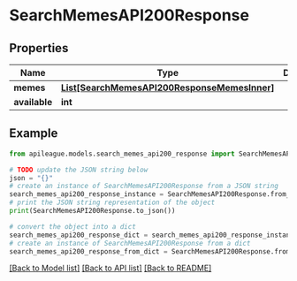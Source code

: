 # SearchMemesAPI200Response


## Properties

Name | Type | Description | Notes
------------ | ------------- | ------------- | -------------
**memes** | [**List[SearchMemesAPI200ResponseMemesInner]**](SearchMemesAPI200ResponseMemesInner.md) |  | [optional] 
**available** | **int** |  | [optional] 

## Example

```python
from apileague.models.search_memes_api200_response import SearchMemesAPI200Response

# TODO update the JSON string below
json = "{}"
# create an instance of SearchMemesAPI200Response from a JSON string
search_memes_api200_response_instance = SearchMemesAPI200Response.from_json(json)
# print the JSON string representation of the object
print(SearchMemesAPI200Response.to_json())

# convert the object into a dict
search_memes_api200_response_dict = search_memes_api200_response_instance.to_dict()
# create an instance of SearchMemesAPI200Response from a dict
search_memes_api200_response_from_dict = SearchMemesAPI200Response.from_dict(search_memes_api200_response_dict)
```
[[Back to Model list]](../README.md#documentation-for-models) [[Back to API list]](../README.md#documentation-for-api-endpoints) [[Back to README]](../README.md)


